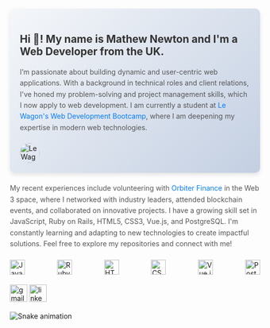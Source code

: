 <!-- Profile Header -->
<div style="background: linear-gradient(135deg, #f5f7fa, #c3cfe2); padding: 20px; border-radius: 10px; box-shadow: 0 4px 8px rgba(0, 0, 0, 0.1); margin: 20px 0;">
  <h2 align="left" style="color: #333;">Hi 👋! My name is Mathew Newton and I'm a Web Developer from the UK.</h2>  
  <p align="left" style="color: #555; line-height: 1.6;">
    I’m passionate about building dynamic and user-centric web applications. With a background in technical roles and client relations, I've honed my problem-solving and project management skills, which I now apply to web development. I am currently a student at <a href="https://www.lewagon.com" target="_blank" style="text-decoration: none; color: #007bff;">Le Wagon's Web Development Bootcamp</a>, where I am deepening my expertise in modern web technologies.
    <div style="display: flex; align-items: center; gap: 15px; margin-top: 20px;">
    <img src="https://encrypted-tbn0.gstatic.com/images?q=tbn:ANd9GcSDxrkZYHDAxk2Smzb4Ky-BPHCXEVSsgMxAaiQZH0fUxcpenYXYLirl4KPMX_RUb39H4Q&usqp=CAU" height="40" alt="Le Wagon logo" style="border-radius: 50%;"/>
  </div>
</div>
  </p>
  <p align="left" style="color: #555; line-height: 1.6;">
    My recent experiences include volunteering with <a href="https://www.orbiter.finance" target="_blank" style="text-decoration: none; color: #007bff;">Orbiter Finance</a> in the Web 3 space, where I networked with industry leaders, attended blockchain events, and collaborated on innovative projects. I have a growing skill set in JavaScript, Ruby on Rails, HTML5, CSS3, Vue.js, and PostgreSQL. I'm constantly learning and adapting to new technologies to create impactful solutions. Feel free to explore my repositories and connect with me!
  </p>


<div class="tech-icons" style="display: flex; flex-wrap: wrap; gap: 40px; margin-top: 20px; justify-content: space-between;">
  <img src="https://cdn.jsdelivr.net/gh/devicons/devicon/icons/javascript/javascript-original.svg" height="30" alt="JavaScript logo" class="tech-icon" />
  <img src="https://cdn.jsdelivr.net/gh/devicons/devicon/icons/ruby/ruby-original.svg" height="30" alt="Ruby on Rails logo" class="tech-icon" />
  <img src="https://cdn.jsdelivr.net/gh/devicons/devicon/icons/html5/html5-original.svg" height="30" alt="HTML5 logo" class="tech-icon" />
  <img src="https://cdn.jsdelivr.net/gh/devicons/devicon/icons/css3/css3-original.svg" height="30" alt="CSS3 logo" class="tech-icon" />
  <img src="https://cdn.jsdelivr.net/gh/devicons/devicon/icons/vuejs/vuejs-original.svg" height="30" alt="Vue.js logo" class="tech-icon" />
  <img src="https://cdn.jsdelivr.net/gh/devicons/devicon/icons/postgresql/postgresql-original.svg" height="30" alt="PostgreSQL logo" class="tech-icon" />
</div>

<!-- Social Media -->
<div align="left" style="margin-top: 20px;">
  <a href="mailto:mathewnewton1994@gmail.com" target="_blank" style="text-decoration: none;">
    <img src="https://img.shields.io/static/v1?message=Gmail&logo=gmail&label=&color=D14836&logoColor=white&labelColor=&style=for-the-badge" height="35" alt="gmail logo" />
  </a>
  <a href="https://www.linkedin.com/in/mathew-newton1" target="_blank" style="text-decoration: none;">
    <img src="https://img.shields.io/static/v1?message=LinkedIn&logo=linkedin&label=&color=0077B5&logoColor=white&labelColor=&style=for-the-badge" height="35" alt="linkedin logo" />
  </a>
</div>

<!-- Snake Animation -->
<br clear="both">
<img src="https://raw.githubusercontent.com/maurodesouza/maurodesouza/output/snake.svg" alt="Snake animation" />
